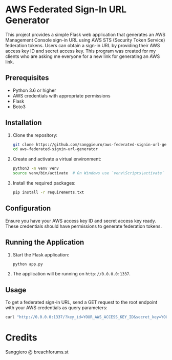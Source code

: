 # AWS Federated Sign-In URL Generator

This project provides a simple Flask web application that generates an AWS Management Console sign-in URL using AWS STS (Security Token Service) federation tokens. Users can obtain a sign-in URL by providing their AWS access key ID and secret access key.
This program was created for my clients who are asking me everyone for a new link for generating an AWS link.

## Prerequisites

- Python 3.6 or higher
- AWS credentials with appropriate permissions
- Flask
- Boto3

## Installation

1. Clone the repository:

    ```sh
    git clone https://github.com/sanggieuro/aws-federated-signin-url-generator.git
    cd aws-federated-signin-url-generator
    ```

2. Create and activate a virtual environment:

    ```sh
    python3 -m venv venv
    source venv/bin/activate  # On Windows use `venv\Scripts\activate`
    ```

3. Install the required packages:

    ```sh
    pip install -r requirements.txt
    ```

## Configuration

Ensure you have your AWS access key ID and secret access key ready. These credentials should have permissions to generate federation tokens.

## Running the Application

1. Start the Flask application:

    ```sh
    python app.py
    ```

2. The application will be running on `http://0.0.0.0:1337`.

## Usage

To get a federated sign-in URL, send a GET request to the root endpoint with your AWS credentials as query parameters:

```sh
curl "http://0.0.0.0:1337/?key_id=YOUR_AWS_ACCESS_KEY_ID&secret_key=YOUR_AWS_SECRET_ACCESS_KEY"
```

# Credits

Sanggiero @ breachforums.st
